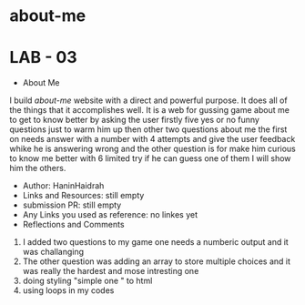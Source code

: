 # about-me

# LAB - 03
* About Me

I build *about-me* website with a direct and powerful purpose. It does all of the things that it accomplishes well. It is a web for gussing game about me to get to know better by asking the user firstly five yes or no funny questions just to warm him up then other two questions about me the first on needs answer with a number with 4 attempts and give the user feedback whike he is answering wrong and the other question is for make him curious to know me better with 6 limited try if he can guess one of them I will show him the others.


* Author: HaninHaidrah
* Links and Resources: still empty
* submission PR: still empty
* Any Links you used as reference: no linkes yet
* Reflections and Comments
1. I added two questions to my game one needs a numberic output and it was challanging 
2. The other question was adding an array to store multiple choices and it was really the hardest and mose intresting one
3. doing styling "simple one " to html
4. using loops in my codes
